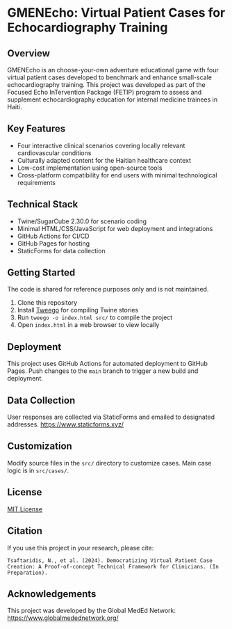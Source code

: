 # GMENEcho: Virtual Patient Cases for Echocardiography Training

## Overview

GMENEcho is an choose-your-own adventure educational game with four virtual patient cases developed to benchmark and enhance small-scale echocardiography training. This project was developed as part of
the Focused Echo InTervention Package (FETIP) program to assess and supplement echocardiography education for internal medicine trainees in Haiti.

## Key Features

- Four interactive clinical scenarios covering locally relevant cardiovascular conditions
- Culturally adapted content for the Haitian healthcare context  
- Low-cost implementation using open-source tools
- Cross-platform compatibility for end users with minimal technological requirements

## Technical Stack

- Twine/SugarCube 2.30.0 for scenario coding
- Minimal HTML/CSS/JavaScript for web deployment and integrations
- GitHub Actions for CI/CD 
- GitHub Pages for hosting 
- StaticForms for data collection 

## Getting Started
The code is shared for reference purposes only and is not maintained. 

1. Clone this repository
2. Install [Tweego](https://www.motoslave.net/tweego/) for compiling Twine stories
3. Run `tweego -o index.html src/` to compile the project
4. Open `index.html` in a web browser to view locally

## Deployment 

This project uses GitHub Actions for automated deployment to GitHub Pages. Push changes to the `main` branch to trigger a new build and deployment.

## Data Collection

User responses are collected via StaticForms and emailed to designated addresses.  https://www.staticforms.xyz/

## Customization

Modify source files in the `src/` directory to customize cases. Main case logic is in `src/cases/`.

## License

[MIT License](LICENSE)

## Citation

If you use this project in your research, please cite:

```
Tsaftaridis, N., et al. (2024). Democratizing Virtual Patient Case Creation: A Proof-of-concept Technical Framework for Clinicians. (In Preparation). 
```

## Acknowledgements

This project was developed by the Global MedEd Network: https://www.globalmedednetwork.org/
